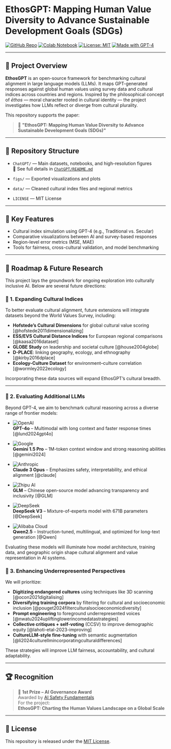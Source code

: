 # EthosGPT: Mapping Human Value Diversity to Advance Sustainable Development Goals (SDGs)

[![GitHub Repo](https://img.shields.io/badge/GitHub-sunshineluyao%2FEthoGPT--DB-blue?logo=github)](https://github.com/sunshineluyao/EthoGPT-DB)
[![Colab Notebook](https://img.shields.io/badge/Open%20in-Google%20Colab-orange?logo=googlecolab)](https://colab.research.google.com/github/sunshineluyao/EthoGPT-DB/blob/main/ChatGPT/EthoGPT_ChatGPT_Comparatives.ipynb)
[![License: MIT](https://img.shields.io/badge/License-MIT-green.svg)](https://opensource.org/licenses/MIT)
[![Made with GPT-4](https://img.shields.io/badge/Made%20with-GPT--4-purple?logo=openai)](https://openai.com/gpt-4)


---

## 🧭 Project Overview

**EthosGPT** is an open-source framework for benchmarking cultural alignment in large language models (LLMs). It maps GPT-generated responses against global human values using survey data and cultural indices across countries and regions. Inspired by the philosophical concept of *ēthos* — moral character rooted in cultural identity — the project investigates how LLMs reflect or diverge from cultural plurality.

This repository supports the paper:

> 📝 **"EthosGPT: Mapping Human Value Diversity to Advance Sustainable Development Goals (SDGs)"**  


---

## 📁 Repository Structure

- `ChatGPT/` — Main datasets, notebooks, and high-resolution figures  
  📄 See full details in [`ChatGPT/README.md`](https://github.com/sunshineluyao/EthoGPT-DB/blob/main/ChatGPT/README.md)

- `figs/` — Exported visualizations and plots

- `data/` — Cleaned cultural index files and regional metrics

- `LICENSE` — MIT License

---

## 🚀 Key Features

- Cultural index simulation using GPT-4 (e.g., Traditional vs. Secular)
- Comparative visualizations between AI and survey-based responses
- Region-level error metrics (MSE, MAE)
- Tools for fairness, cross-cultural validation, and model benchmarking

---

## 🔭 Roadmap & Future Research

This project lays the groundwork for ongoing exploration into culturally inclusive AI. Below are several future directions:

### 🧩 1. Expanding Cultural Indices

To better evaluate cultural alignment, future extensions will integrate datasets beyond the World Values Survey, including:

- **Hofstede’s Cultural Dimensions** for global cultural value scoring [@hofstede2011dimensionalizing]
- **ESS/EVS Cultural Distance Indices** for European regional comparisons [@kaasa2016dataset]
- **GLOBE Study** on leadership and societal culture [@house2004globe]
- **D-PLACE**: linking geography, ecology, and ethnography [@kirby2016dplace]
- **Ecology-Culture Dataset** for environment–culture correlation [@wormley2022ecology]

Incorporating these data sources will expand EthosGPT’s cultural breadth.

---
### 🧠 2. Evaluating Additional LLMs

Beyond GPT-4, we aim to benchmark cultural reasoning across a diverse range of frontier models:

- ![OpenAI](https://img.shields.io/badge/OpenAI-GPT--4o-7348bd?logo=openai&logoColor=white&style=flat-square)  
  **GPT-4o** – Multimodal with long context and faster response times [@lund2024gpt4o]

- ![Google](https://img.shields.io/badge/Google-Gemini%201.5%20Pro-4285F4?logo=google&logoColor=white&style=flat-square)  
  **Gemini 1.5 Pro** – 1M-token context window and strong reasoning abilities [@gemini2024]

- ![Anthropic](https://img.shields.io/badge/Anthropic-Claude%203%20Opus-121212?logo=anthropic&logoColor=white&style=flat-square)  
  **Claude 3 Opus** – Emphasizes safety, interpretability, and ethical alignment [@claude]

- ![Zhipu AI](https://img.shields.io/badge/Zhipu%20AI-GLM-blue?style=flat-square)  
  **GLM** – Chinese open-source model advancing transparency and inclusivity [@GLM]

- ![DeepSeek](https://img.shields.io/badge/DeepSeek-V3-222222?style=flat-square)  
  **DeepSeek V3** – Mixture-of-experts model with 671B parameters [@DeepSeek]

- ![Alibaba Cloud](https://img.shields.io/badge/Alibaba-Qwen2.5-FE9600?logo=alibabacloud&logoColor=white&style=flat-square)  
  **Qwen2.5** – Instruction-tuned, multilingual, and optimized for long-text generation [@Qwen]

Evaluating these models will illuminate how model architecture, training data, and geographic origin shape cultural alignment and value representation in AI systems.


### 🧬 3. Enhancing Underrepresented Perspectives

We will prioritize:

- **Digitizing endangered cultures** using techniques like 3D scanning [@ocon2021digitalising]
- **Diversifying training corpora** by filtering for cultural and socioeconomic inclusion [@pouget2024filterculturalsocioeconomicdiversity]
- **Prompt engineering** to foreground underrepresented voices [@nwatu2024upliftinglowerincomedatastrategies]
- **Collective critiques + self-voting** (CCSV) to improve demographic equity [@lahoti-etal-2023-improving]
- **CultureLLM-style fine-tuning** with semantic augmentation [@li2024culturellmincorporatingculturaldifferences]

These strategies will improve LLM fairness, accountability, and cultural adaptability.

---

## 🏆 Recognition

> 🥇 **1st Prize – AI Governance Award**  
> Awarded by [AI Safety Fundamentals](https://aisafetyfundamentals.com/projects/ethosgpt-charting-the-human-values-landscape-on-a-global-scale)  
> For the project:  
> **EthosGPT: Charting the Human Values Landscape on a Global Scale**

---

## 📜 License

This repository is released under the [MIT License](LICENSE).
